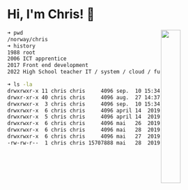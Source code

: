 # Hi, I'm Chris! :wave:

<img align="right" width="30%" src="https://media.giphy.com/media/l3q2zbskZp2j8wniE/giphy-downsized-large.gif">

```bash
➜ pwd
/norway/chris
➜ history
1988 root
2006 ICT apprentice
2017 Front end development
2022 High School teacher IT / system / cloud / full stack development
```

```bash
➜ ls -la
drwxrwxr-x 11 chris chris     4096 sep.  10 15:34  .
drwxr-xr-x 40 chris chris     4096 aug.  27 14:37  ..
drwxrwxr-x  3 chris chris     4096 sep.  10 15:34  John Hammond
drwxrwxr-x  6 chris chris     4096 april 14  2019  Scott Hanselman
drwxrwxr-x  5 chris chris     4096 april 14  2019  fireship.io
drwxrwxr-x  6 chris chris     4096 mai   26  2019  The Odin Project
drwxrwxr-x  6 chris chris     4096 mai   28  2019  Syntax.fm
drwxrwxr-x  6 chris chris     4096 mai   27  2019  Darknet Diaries
-rw-rw-r--  1 chris chris 15707888 mai   28  2019  Kode24.no
```
